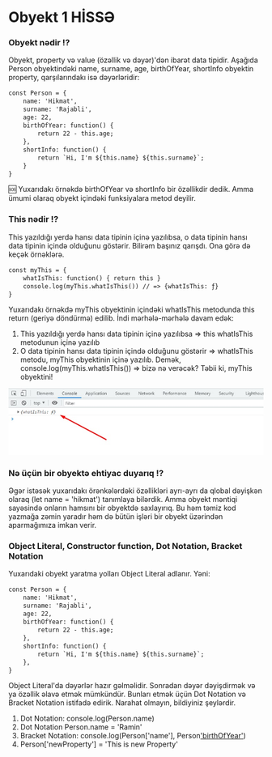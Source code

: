 # Obyekt 1 HİSSƏ

### Obyekt nədir ⁉
Obyekt, property və value (özəllik və dəyər)'dən ibarət data tipidir. Aşağıda Person obyektindəki name, surname, age, birthOfYear, shortInfo obyektin property, qarşılarındakı isə dəyərləridir:
```
const Person = {
    name: 'Hikmat',
    surname: 'Rajabli',
    age: 22,
    birthOfYear: function() {
        return 22 - this.age;
    },
    shortInfo: function() {
        return `Hi, I'm ${this.name} ${this.surname}`;
    }
}
```

🆘 Yuxarıdakı örnəkdə birthOfYear və shortInfo bir özəllikdir dedik. Amma ümumi olaraq obyekt içindəki funksiyalara metod deyilir. 

### This nədir ⁉

This yazıldığı yerdə hansı data tipinin içinə yazılıbsa, o data tipinin hansı data tipinin içində olduğunu göstərir. Bilirəm başınız qarışdı. Ona görə də keçək örnəklərə. 
```
const myThis = {
    whatIsThis: function() { return this }
    console.log(myThis.whatIsThis()) // => {whatIsThis: ƒ}
}
```
Yuxarıdakı örnəkdə myThis obyektinin içindəki whatIsThis metodunda this return (geriyə döndürmə) edilib. İndi mərhələ-mərhələ davam edək:
1. This yazıldığı yerdə hansı data tipinin içinə yazılıbsa => this whatIsThis metodunun içinə yazılıb
2. O data tipinin hansı data tipinin içində olduğunu göstərir => whatIsThis metodu, myThis obyektinin içinə yazılıb.
Demək, console.log(myThis.whatIsThis()) => bizə nə verəcək? Təbii ki, myThis obyektini!

![This is image](./img/1.jpg)

### Nə üçün bir obyektə ehtiyac duyarıq ⁉
Əgər istəsək yuxarıdakı örənkələrdəki özəllikləri ayrı-ayrı da qlobal dəyişkən olaraq (let name = 'hikmat') tanımlaya bilərdik. Amma obyekt məntiqi sayəsində onların hamsını bir obyektdə saxlayırıq. Bu həm təmiz kod yazmağa zəmin yaradır həm də bütün işləri bir obyekt üzərindən aparmağımıza imkan verir. 

### Object Literal, Constructor function, Dot Notation, Bracket Notation

Yuxarıdaki obyekt yaratma yolları Object Literal adlanır. Yəni:
```
const Person = {
    name: 'Hikmat',
    surname: 'Rajabli',
    age: 22,
    birthOfYear: function() {
        return 22 - this.age;
    },
    shortInfo: function() {
        return `Hi, I'm ${this.name} ${this.surname}`;
    },
}
```
Object Literal'da dəyərlər hazır gəlməlidir. Sonradan dəyər dəyişdirmək və ya özəllik əlavə etmək mümkündür. Bunları etmək üçün Dot Notation və Bracket Notation istifadə edirik. Narahat olmayın, bildiyiniz şeylərdir. 

1. Dot Notation: console.log(Person.name)
2. Dot Notation Person.name = 'Ramin'
3. Bracket Notation: console.log(Person['name'], Person['birthOfYear']())
4. Person['newProperty'] = 'This is new Property'